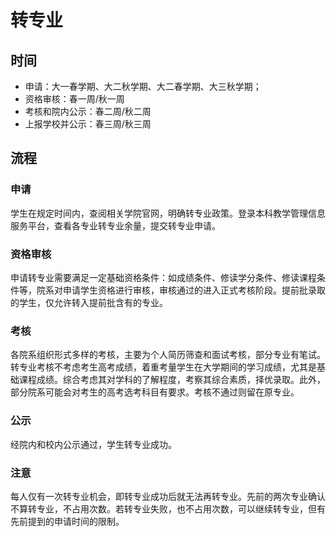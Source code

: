# 转专业

## 时间

- 申请：大一春学期、大二秋学期、大二春学期、大三秋学期；
- 资格审核：春一周/秋一周
- 考核和院内公示：春二周/秋二周
- 上报学校并公示：春三周/秋三周

## 流程

### 申请

学生在规定时间内，查阅相关学院官网，明确转专业政策。登录本科教学管理信息服务平台，查看各专业转专业余量，提交转专业申请。

### 资格审核

申请转专业需要满足一定基础资格条件：如成绩条件、修读学分条件、修读课程条件等，院系对申请学生资格进行审核，审核通过的进入正式考核阶段。提前批录取的学生，仅允许转入提前批含有的专业。

### 考核

各院系组织形式多样的考核，主要为个人简历筛查和面试考核，部分专业有笔试。转专业考核不考虑考生高考成绩，着重考量学生在大学期间的学习成绩，尤其是基础课程成绩。综合考虑其对学科的了解程度，考察其综合素质，择优录取。此外，部分院系可能会对考生的高考选考科目有要求。考核不通过则留在原专业。

### 公示

经院内和校内公示通过，学生转专业成功。

### 注意

每人仅有一次转专业机会，即转专业成功后就无法再转专业。先前的两次专业确认不算转专业，不占用次数。若转专业失败，也不占用次数，可以继续转专业，但有先前提到的申请时间的限制。
